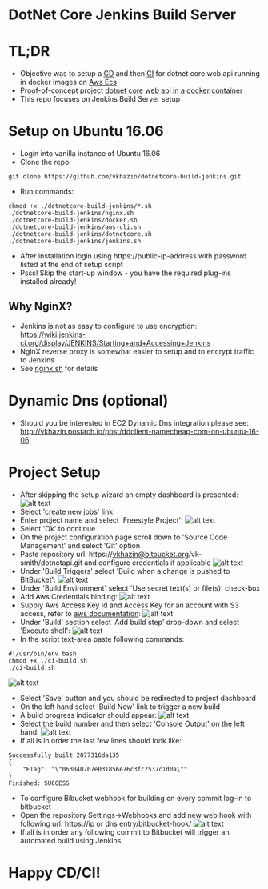# DotNet Core Jenkins Build Server #

# TL;DR
* Objective was to setup a [CD](https://en.wikipedia.org/wiki/Continuous_delivery) and then [CI](https://en.wikipedia.org/wiki/Continuous_integration) for dotnet core web api running in docker images on [Aws Ecs](http://docs.aws.amazon.com/AmazonECS/latest/developerguide/Welcome.html)
* Proof-of-concept project [dotnet core web api in a docker container](https://bitbucket.org/vk-smith/dotnetapi/src/master/README.md)
* This repo focuses on Jenkins Build Server setup

# Setup on Ubuntu 16.06
* Login into vanilla instance of Ubuntu 16.06
* Clone the repo:
```
git clone https://github.com/vkhazin/dotnetcore-build-jenkins.git
```
* Run commands:
```
chmod +x ./dotnetcore-build-jenkins/*.sh
./dotnetcore-build-jenkins/nginx.sh
./dotnetcore-build-jenkins/docker.sh
./dotnetcore-build-jenkins/aws-cli.sh
./dotnetcore-build-jenkins/dotnetcore.sh
./dotnetcore-build-jenkins/jenkins.sh
```
* After installation login using https://public-ip-address with password listed at the end of setup script
* Psss! Skip the start-up window - you have the required plug-ins installed already!

## Why NginX?
* Jenkins is not as easy to configure to use encryption: https://wiki.jenkins-ci.org/display/JENKINS/Starting+and+Accessing+Jenkins
* NginX reverse proxy is somewhat easier to setup and to encrypt traffic to Jenkins
* See [nginx.sh](https://github.com/vkhazin/dotnetcore-build-jenkins/blob/master/nginx.sh) for details

# Dynamic Dns (optional)
* Should you be interested in EC2 Dynamic Dns integration please see: http://vkhazin.postach.io/post/ddclient-namecheap-com-on-ubuntu-16-06

# Project Setup
* After skipping the setup wizard an empty dashboard is presented:
![alt text](./screen-capture/no-projects.png "Empty Jenkins Dashboard")
* Select 'create new jobs' link
* Enter project name and select 'Freestyle Project':
![alt text](./screen-capture/project-name.png "Project name")
* Select 'Ok' to continue
* On the project configuration page scroll down to 'Source Code Management' and select 'Git' option
* Paste repository url: https://vkhazin@bitbucket.org/vk-smith/dotnetapi.git and configure credentials if applicable
![alt text](./screen-capture/source-control.png "Source Control Management")
* Under 'Build Triggers' select 'Build when a change is pushed to BitBucket':
![alt text](./screen-capture/build-triggers.png "Build Triggers")
* Under 'Build Environment' select 'Use secret text(s) or file(s)' check-box
* Add Aws Credentials binding:
![alt text](./screen-capture/build-environment.png "Build Environment")
* Supply Aws Access Key Id and Access Key for an account with S3 access, refer to [aws documentation](http://docs.aws.amazon.com/AmazonS3/latest/dev/UsingBucket.html):
![alt text](./screen-capture/aws-credentials.png "Aws Credentials")
* Under 'Build' section select 'Add build step' drop-down and select 'Execute shell':
![alt text](./screen-capture/build-step.png "Build Step")
* In the script text-area paste following commands:
```
#!/usr/bin/env bash
chmod +x ./ci-build.sh
./ci-build.sh
```
![alt text](./screen-capture/build-script.png "Build Script")
* Select 'Save' button and you should be redirected to project dashboard
* On the left hand select 'Build Now' link to trigger a new build
* A build progress indicator should appear:
![alt text](./screen-capture/build-progress.png "Build Progress")
* Select the build number and then select 'Console Output' on the left hand:
![alt text](./screen-capture/build-output.png "Build Output")
* If all is in order the last few lines should look like:
```
Successfully built 2077316da135
{
    "ETag": "\"063040707e031856e76c3fc7537c1d0a\""
}
Finished: SUCCESS
```
* To configure Bibucket webhook for building on every commit log-in to bitbucket
* Open the repository Settings->Webhooks and add new web hook with following url:
https://ip or dns entry/bitbucket-hook/
![alt text](./screen-capture/bitbucket-webhook.png "Bitbucket Webhook")
* If all is in order any following commit to Bitbucket will trigger an automated build using Jenkins

# Happy CD/CI!